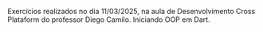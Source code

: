 Exercícios realizados no dia 11/03/2025, na aula de Desenvolvimento Cross Plataform do professor Diego Camilo.
Iniciando OOP em Dart.